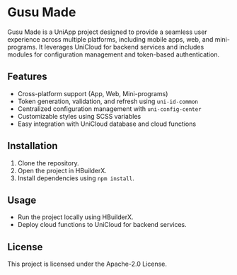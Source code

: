 # Gusu Made

Gusu Made is a UniApp project designed to provide a seamless user experience across multiple platforms, including mobile apps, web, and mini-programs. It leverages UniCloud for backend services and includes modules for configuration management and token-based authentication.

## Features
- Cross-platform support (App, Web, Mini-programs)
- Token generation, validation, and refresh using `uni-id-common`
- Centralized configuration management with `uni-config-center`
- Customizable styles using SCSS variables
- Easy integration with UniCloud database and cloud functions

## Installation
1. Clone the repository.
2. Open the project in HBuilderX.
3. Install dependencies using `npm install`.

## Usage
- Run the project locally using HBuilderX.
- Deploy cloud functions to UniCloud for backend services.

## License
This project is licensed under the Apache-2.0 License.